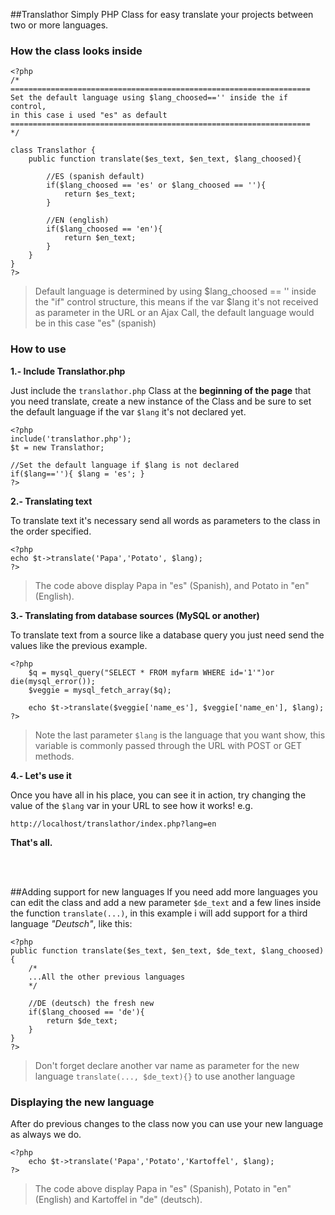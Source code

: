 ##Translathor
Simply PHP Class for easy translate your projects between two or more languages.

### How the class looks inside
	
	<?php 
	/*
	===================================================================
	Set the default language using $lang_choosed=='' inside the if control,
	in this case i used "es" as default 
	===================================================================
	*/

	class Translathor {
		public function translate($es_text, $en_text, $lang_choosed){
	
			//ES (spanish default)
			if($lang_choosed == 'es' or $lang_choosed == ''){
				return $es_text;
			}
			
			//EN (english)
			if($lang_choosed == 'en'){
				return $en_text;
			}
		}
	}
	?>
>Default language is determined by using $lang_choosed == '' inside the "if" control structure, this means if the var $lang it's not received as parameter in the URL or an Ajax Call, the default language would be in this case "es" (spanish)

### How to use

**1.- Include Translathor.php**

Just include the `translathor.php` Class at the **beginning of the page** that you need translate, create a new instance of the Class and be sure to set the default language if the var `$lang` it's not declared yet.

	<?php 
	include('translathor.php');
	$t = new Translathor;
	
	//Set the default language if $lang is not declared
	if($lang==''){ $lang = 'es'; } 
	?>
**2.- Translating text**

To translate text it's necessary send all words as parameters to the class in the order specified.

	<?php 
	echo $t->translate('Papa','Potato', $lang);  
	?>

>The code above display Papa in "es" (Spanish), and Potato in "en" (English).

**3.- Translating from database sources (MySQL or another)**

To translate text from a source like a database query you just need send the values like the previous example.

	<?php 
		$q = mysql_query("SELECT * FROM myfarm WHERE id='1'")or die(mysql_error());
		$veggie = mysql_fetch_array($q);

		echo $t->translate($veggie['name_es'], $veggie['name_en'], $lang); 
	?>
>Note the last parameter `$lang` is the language that you want show, this variable is commonly passed through the URL with POST or GET methods. 

**4.- Let's use it**

Once you have all in his place, you can see it in action, try changing the value of the `$lang` var in your URL to see how it works! e.g.
	
	http://localhost/translathor/index.php?lang=en

**That's all.**

<br>
<br>

##Adding support for new languages
If you need add more languages you can edit the class and add a new parameter `$de_text` and a few lines inside the function `translate(...)`, in this example i will add support for a third language *"Deutsch"*, like this:  
	
	<?php
	public function translate($es_text, $en_text, $de_text, $lang_choosed){
		/*
		...All the other previous languages		
		*/

		//DE (deutsch) the fresh new
		if($lang_choosed == 'de'){
			return $de_text;
		}
	}
	?>

>Don't forget declare another var name as parameter for the new language `translate(..., $de_text){}` to use another language

### Displaying the new language
After do previous changes to the class now you can use your new language as always we do.
 
	<?php 
		echo $t->translate('Papa','Potato','Kartoffel', $lang);
	?>
>The code above display Papa in "es" (Spanish), Potato in "en" (English) and Kartoffel in "de" (deutsch).